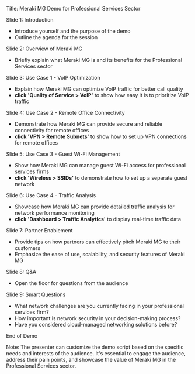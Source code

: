 Title: Meraki MG Demo for Professional Services Sector

Slide 1: Introduction
- Introduce yourself and the purpose of the demo
- Outline the agenda for the session

Slide 2: Overview of Meraki MG
- Briefly explain what Meraki MG is and its benefits for the Professional Services sector

Slide 3: Use Case 1 - VoIP Optimization
- Explain how Meraki MG can optimize VoIP traffic for better call quality
- **click 'Quality of Service > VoIP'** to show how easy it is to prioritize VoIP traffic

Slide 4: Use Case 2 - Remote Office Connectivity
- Demonstrate how Meraki MG can provide secure and reliable connectivity for remote offices
- **click 'VPN > Remote Subnets'** to show how to set up VPN connections for remote offices

Slide 5: Use Case 3 - Guest Wi-Fi Management
- Show how Meraki MG can manage guest Wi-Fi access for professional services firms
- **click 'Wireless > SSIDs'** to demonstrate how to set up a separate guest network

Slide 6: Use Case 4 - Traffic Analysis
- Showcase how Meraki MG can provide detailed traffic analysis for network performance monitoring
- **click 'Dashboard > Traffic Analytics'** to display real-time traffic data

Slide 7: Partner Enablement
- Provide tips on how partners can effectively pitch Meraki MG to their customers
- Emphasize the ease of use, scalability, and security features of Meraki MG

Slide 8: Q&A
- Open the floor for questions from the audience

Slide 9: Smart Questions
- What network challenges are you currently facing in your professional services firm?
- How important is network security in your decision-making process?
- Have you considered cloud-managed networking solutions before?

End of Demo

Note: The presenter can customize the demo script based on the specific needs and interests of the audience. It's essential to engage the audience, address their pain points, and showcase the value of Meraki MG in the Professional Services sector.